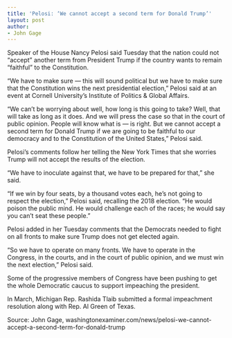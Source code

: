 ```yaml
---
title: 'Pelosi: ‘We cannot accept a second term for Donald Trump’'
layout: post
author:
- John Gage
---
```


Speaker of the House Nancy Pelosi said Tuesday that the nation could not “accept” another term from President Trump if the country wants to remain “faithful” to the Constitution.

“We have to make sure — this will sound political but we have to make sure that the Constitution wins the next presidential election,” Pelosi said at an event at Cornell University’s Institute of Politics &amp; Global Affairs.

“We can’t be worrying about well, how long is this going to take? Well, that will take as long as it does. And we will press the case so that in the court of public opinion. People will know what is — is right. But we cannot accept a second term for Donald Trump if we are going to be faithful to our democracy and to the Constitution of the United States,” Pelosi said.

Pelosi’s comments follow her telling the New York Times that she worries Trump will not accept the results of the election.

“We have to inoculate against that, we have to be prepared for that,” she said.

“If we win by four seats, by a thousand votes each, he’s not going to respect the election,” Pelosi said, recalling the 2018 election. “He would poison the public mind. He would challenge each of the races; he would say you can’t seat these people.”

Pelosi added in her Tuesday comments that the Democrats needed to fight on all fronts to make sure Trump does not get elected again.

“So we have to operate on many fronts. We have to operate in the Congress, in the courts, and in the court of public opinion, and we must win the next election,” Pelosi said.

Some of the progressive members of Congress have been pushing to get the whole Democratic caucus to support impeaching the president.

In March, Michigan Rep. Rashida Tlaib submitted a formal impeachment resolution along with Rep. Al Green of Texas.

Source: John Gage, washingtonexaminer.com/news/pelosi-we-cannot-accept-a-second-term-for-donald-trump
